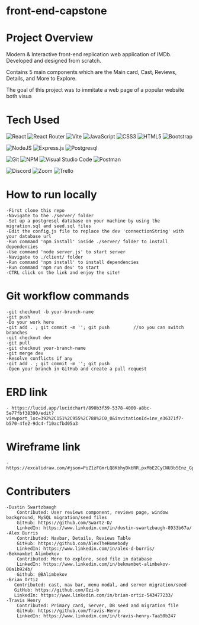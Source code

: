 # front-end-capstone

# Project Overview

Modern & Interactive front-end replication web application of IMDb. Developed and designed from scratch.

Contains 5 main components which are the Main card, Cast, Reviews, Details, and More to Explore.

The goal of this project was to immitate a web page of a popular website both visua

# Tech Used

![React](https://img.shields.io/badge/react-%2320232a.svg?style=for-the-badge&logo=react&logoColor=%2361DAFB)
![React Router](https://img.shields.io/badge/React_Router-CA4245?style=for-the-badge&logo=react-router&logoColor=white)
![Vite](https://img.shields.io/badge/Vite-B73BFE?style=for-the-badge&logo=vite&logoColor=FFD62E)
![JavaScript](https://img.shields.io/badge/JavaScript-323330?style=for-the-badge&logo=javascript&logoColor=F7DF1E)
![CSS3](https://img.shields.io/badge/CSS3-1572B6?style=for-the-badge&logo=css3&logoColor=white)
![HTML5](https://img.shields.io/badge/HTML5-E34F26?style=for-the-badge&logo=html5&logoColor=white)
![Bootstrap](https://img.shields.io/badge/Bootstrap-563D7C?style=for-the-badge&logo=bootstrap&logoColor=white)

![NodeJS](https://img.shields.io/badge/node.js-6DA55F?style=for-the-badge&logo=node.js&logoColor=white)
![Express.js](https://img.shields.io/badge/Express.js-000000?style=for-the-badge&logo=express&logoColor=white)
![Postgresql](https://img.shields.io/badge/PostgreSQL-316192?style=for-the-badge&logo=postgresql&logoColor=white)

![Git](https://img.shields.io/badge/git-%23F05033.svg?style=for-the-badge&logo=git&logoColor=white)
![NPM](https://img.shields.io/badge/NPM-%23000000.svg?style=for-the-badge&logo=npm&logoColor=white)
![Visual Studio Code](https://img.shields.io/badge/Visual_Studio_Code-0078D4?style=for-the-badge&logo=visual%20studio%20code&logoColor=white)
![Postman](https://img.shields.io/badge/Postman-FF6C37?style=for-the-badge&logo=Postman&logoColor=white)

![Discord](https://img.shields.io/badge/Discord-5865F2?style=for-the-badge&logo=discord&logoColor=white)
![Zoom](https://img.shields.io/badge/Zoom-2D8CFF?style=for-the-badge&logo=zoom&logoColor=white)
![Trello](https://img.shields.io/badge/Trello-0052CC?style=for-the-badge&logo=trello&logoColor=white)

# How to run locally

    -First clone this repo
    -Navigate to the ./server/ folder
    -Set up a postgresql database on your machine by using the migration.sql and seed.sql files
    -Edit the config.js file to replace the dev 'connectionString' with your database url
    -Run command 'npm install' inside ./server/ folder to install dependencies
    -Use command 'node server.js' to start server
    -Navigate to ./client/ folder
    -Run command 'npm install' to install dependencies
    -Run command 'npm run dev' to start
    -CTRL click on the link and enjoy the site!

# Git workflow commands

    -git checkout -b your-branch-name
    -git push
    -Do your work here
    -git add . ; git commit -m ''; git push         //so you can switch branches
    -git checkout dev
    -git pull
    -git checkout your-branch-name
    -git merge dev
    -Resolve conflicts if any
    -git add . ; git commit -m ''; git push
    -Open your branch in GitHub and create a pull request

# ERD link

    - https://lucid.app/lucidchart/890b3f39-5378-4000-a8bc-5e77fbf38390/edit?viewport_loc=392%2C151%2C955%2C788%2C0_0&invitationId=inv_e36371f7-b570-4fe2-9dc4-f10acfbd05a3

# Wireframe link

    - https://excalidraw.com/#json=PiZ1zFGmrLQ8KbhyDkbRR,pxMbE2CyCNU3b5Enz_GpVw

# Contributers

    -Dustin Swartzbaugh
        Contributed: User reviews component, reviews page, window background, MySQL migration/seed files
        GitHub: https://github.com/Swartz-D/
        LinkedIn: https://www.linkedin.com/in/dustin-swartzbaugh-8933b67a/
    -Alex Burris
        Contributed: Navbar, Details, Reviews Table
        GitHub: https://github.com/AlexTheHomebody
        LinkedIn: https://www.linkedin.com/in/alex-d-burris/
    -Bekmambet Alimbekov
        Contributed: More to explore, seed file in database
        LinkedIn: https://www.linkedin.com/in/bekmambet-alimbekov-00a1b924b/
        Github: @BAlimbekov
    -Brian Ortiz
       Contributed: cast, nav bar, menu modal, and server migration/seed
       GitHub: https://github.com/Ozi-b
       LinkedIn: https://www.linkedin.com/in/brian-ortiz-543477233/
    -Travis Henry
        Contributed: Primary card, Server, DB seed and migration file
        GitHub: https://github.com/Travis-Henry
        LinkedIn: https://www.linkedin.com/in/travis-henry-7aa50b247

